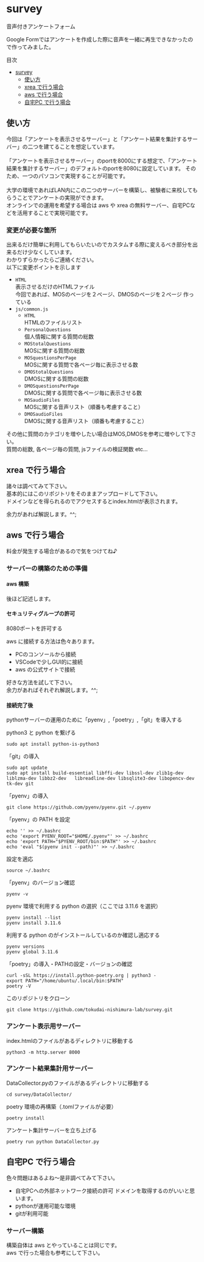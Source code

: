 # survey
音声付きアンケートフォーム

Google Formではアンケートを作成した際に音声を一緒に再生できなかったので作ってみました。

目次
- [survey](#survey)
  - [使い方](#使い方)
  - [xrea で行う場合](#xrea-で行う場合)
  - [aws で行う場合](#aws-で行う場合)
  - [自宅PC で行う場合](#自宅PC-で行う場合)

## 使い方
今回は「アンケートを表示させるサーバー」と「アンケート結果を集計するサーバー」の二つを建てることを想定しています。<br>
<br>
「アンケートを表示させるサーバー」のportを8000にする想定で、「アンケート結果を集計するサーバー」のデフォルトのportを8080に設定しています。
そのため、一つのパソコンで実現することが可能です。<br>
<br>
大学の環境であればLAN内にこの二つのサーバーを構築し、被験者に来校してもらうことでアンケートの実現ができます。<br>
オンラインでの運用を希望する場合は aws や xrea の無料サーバー、自宅PCなどを活用することで実現可能です。<br>

### 変更が必要な箇所
出来るだけ簡単に利用してもらいたいのでカスタムする際に変えるべき部分を出来るだけ少なくしています。<br>
わかりずらかったらご連絡ください。<br>
以下に変更ポイントを示します

- `HTML`<br>
  表示させるだけのHTMLファイル<br>
  今回であれば、MOSのページを２ページ、DMOSのページを２ページ 作っている
- `js/common.js`
  - `HTML`<br>
    HTMLのファイルリスト<br>
  - `PersonalQuestions`<br>
    個人情報に関する質問の総数<br>
  - `MOStotalQuestions`<br>
    MOSに関する質問の総数<br>
  - `MOSquestionsPerPage`<br>
    MOSに関する質問で各ページ毎に表示させる数<br>
  - `DMOStotalQuestions`<br>
    DMOSに関する質問の総数<br>
  - `DMOSquestionsPerPage`<br>
    DMOSに関する質問で各ページ毎に表示させる数<br>
  - `MOSaudioFiles`<br>
    MOSに関する音声リスト（順番も考慮すること）<br>
  - `DMOSaudioFiles`<br>
    DMOSに関する音声リスト（順番も考慮すること）<br>

その他に質問のカテゴリを増やしたい場合はMOS,DMOSを参考に増やして下さい。<br>
質問の総数, 各ページ毎の質問, jsファイルの検証関数 etc...

## xrea で行う場合
諸々は調べてみて下さい。<br>
基本的にはこのリポジトリをそのままアップロードして下さい。<br>
ドメインなどを得られるのでアクセスするとindex.htmlが表示されます。

余力があれば解説します。^^;

## aws で行う場合
料金が発生する場合があるので気をつけてね♪

### サーバーの構築のための準備
#### aws 構築
後ほど記述します。

#### セキュリティグループの許可
8080ポートを許可する

aws に接続する方法は色々あります。<br>

- PCのコンソールから接続
- VSCodeで少しGUI的に接続
- aws の公式サイトで接続

好きな方法を試して下さい。<br>
余力があればそれぞれ解説します。^^;

#### 接続完了後
pythonサーバーの運用のために「pyenv」,「poetry」,「git」を導入する

python3 と python を繋げる
```
sudo apt install python-is-python3
```

「git」の導入
```
sudo apt update
sudo apt install build-essential libffi-dev libssl-dev zlib1g-dev liblzma-dev libbz2-dev   libreadline-dev libsqlite3-dev libopencv-dev tk-dev git
```

「pyenv」の導入
```
git clone https://github.com/pyenv/pyenv.git ~/.pyenv
```

「pyenv」の PATH を設定
```
echo '' >> ~/.bashrc
echo 'export PYENV_ROOT="$HOME/.pyenv"' >> ~/.bashrc
echo 'export PATH="$PYENV_ROOT/bin:$PATH"' >> ~/.bashrc
echo 'eval "$(pyenv init --path)"' >> ~/.bashrc
```

設定を適応
```
source ~/.bashrc
```

「pyenv」のバージョン確認
```
pyenv -v
```

pyenv 環境で利用する python の選択（ここでは 3.11.6 を選択）
```
pyenv install --list
pyenv install 3.11.6
```
利用する python のがインストールしているのか確認し適応する

```
pyenv versions
pyenv global 3.11.6
```

「poetry」の導入・PATHの設定・バージョンの確認
```
curl -sSL https://install.python-poetry.org | python3 -
export PATH="/home/ubuntu/.local/bin:$PATH"
poetry -V
```

このリポジトリをクローン
```
git clone https://github.com/tokudai-nishimura-lab/survey.git
```

### アンケート表示用サーバー
index.htmlのファイルがあるディレクトリに移動する
```
python3 -m http.server 8000
```

### アンケート結果集計用サーバー
DataCollector.pyのファイルがあるディレクトリに移動する
```
cd survey/DataCollector/
```

poetry 環境の再構築（.tomlファイルが必要）
```
poetry install
```

アンケート集計サーバーを立ち上げる
```
poetry run python DataCollector.py
```


## 自宅PC で行う場合
色々問題はあるよね〜是非調べてみて下さい。
- 自宅PCへの外部ネットワーク接続の許可
  ドメインを取得するのがいいと思います。
- pythonが運用可能な環境
- gitが利用可能

### サーバー構築
構築自体は aws とやっていることは同じです。<br>
aws で行った場合も参考にして下さい。
